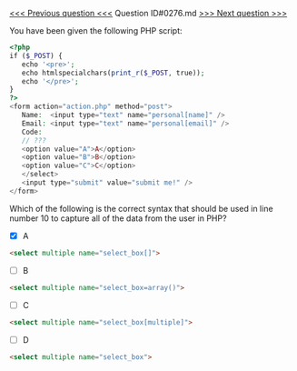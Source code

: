 [<<< Previous question <<<](0275.md)  Question ID#0276.md  [>>> Next question >>>](0277.md) 

You have been given the following PHP script:

```php
<?php
if ($_POST) {
   echo '<pre>';
   echo htmlspecialchars(print_r($_POST, true));
   echo '</pre>'; 
} 
?> 
<form action="action.php" method="post">
   Name:  <input type="text" name="personal[name]" />
   Email: <input type="text" name="personal[email]" />
   Code: 
   // ???
   <option value="A">A</option>
   <option value="B">B</option>
   <option value="C">C</option>
   </select> 
   <input type="submit" value="submit me!" />
</form>
```
Which of the following is the correct syntax that should be used in line number 10 to capture all of the data from the user in PHP?

- [x] A
```html
<select multiple name="select_box[]">
```

- [ ] B
```html
<select multiple name="select_box=array()">
```

- [ ] C
```html
<select multiple name="select_box[multiple]">
```

- [ ] D
```html
<select multiple name="select_box">
```
